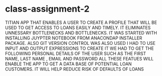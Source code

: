 # class-assignment-2
TITIAN APP THAT ENABLES A USER TO CREATE A PROFILE THAT WILL BE USED TO GET ACCESS TO LOANS EASILY AND TIMELY.
IT ELIMINATES UNNESSARY BOTTLENECKS AND BOTTLENECKS.
IT WAS STARTED WITH INSTALLING JUYPTER NOTEBOOK FROM ANACONDAP INSTALLER PACKAGE.
ALSO GIT VERSION CONTROL WAS ALSO USED
I HAD TO USE INPUT AND OUTPUT EXPRESSIONS TO CREATE IT
WE HAD TO GET THE FOLLOWING PERSONAL DETAILS OF THE USER SUCH AS THE FIRST NAME, LAST NAME , EMAIL AND PASSWORD
ALL THESE FEATUES WILL ENABLE THE APP TO GET A DATA BASE OF POTENTIAL LOAN CUSTOMERS.
IT WILL HELP REDUCE RISK OF DEFAULTS OF LOANS




